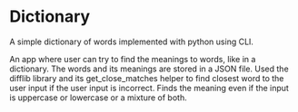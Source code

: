 # Dictionary
A simple dictionary of words implemented with python using CLI.

An app where user can try to find the meanings to words, like in a dictionary. The words and its meanings are stored in a JSON file. Used the difflib library and its get_close_matches helper to find closest word to the user input if the user input is incorrect. Finds the meaning even if the input is uppercase or lowercase or a mixture of both. 
